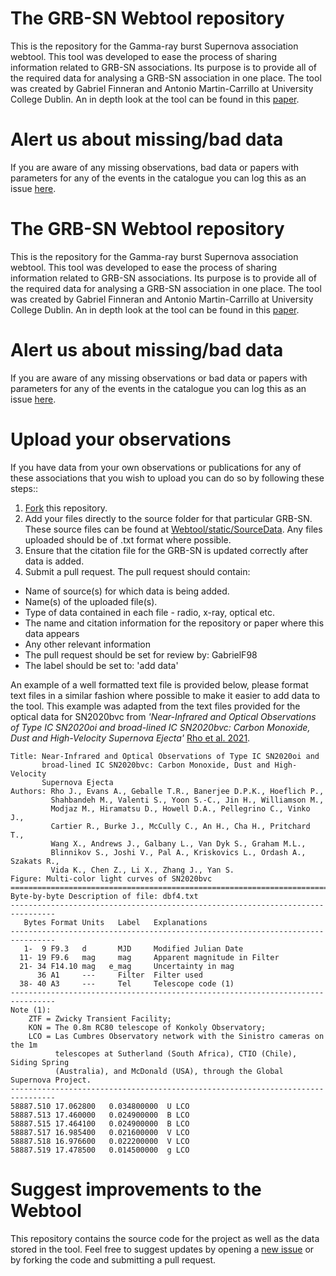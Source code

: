 # The GRB-SN Webtool repository
This is the repository for the Gamma-ray burst Supernova association webtool. This tool was developed to ease the process of sharing information related to GRB-SN associations. Its purpose is to provide all of the required data for analysing a GRB-SN association in one place. The tool was created by Gabriel Finneran and Antonio Martin-Carrillo at University College Dublin. An in depth look at the tool can be found in this [paper]().

# Alert us about missing/bad data
If you are aware of any missing observations, bad data or papers with parameters for any of the events in the catalogue you can log this as an issue [here](https://github.com/GabrielF98/GRBSNWebtool/issues/new?assignees=GabrielF98&labels=add+data&template=alert-us-about-missing-data.md&title=Missing+data+for+%3Cevent+name+here%3E). 

# The GRB-SN Webtool repository
This is the repository for the Gamma-ray burst Supernova association webtool. This tool was developed to ease the process of sharing information related to GRB-SN associations. Its purpose is to provide all of the required data for analysing a GRB-SN association in one place. The tool was created by Gabriel Finneran and Antonio Martin-Carrillo at University College Dublin. An in depth look at the tool can be found in this [paper]().

# Alert us about missing/bad data
If you are aware of any missing observations or bad data or papers with parameters for any of the events in the catalogue you can log this as an issue [here](https://github.com/GabrielF98/GRBSNWebtool/issues/new?assignees=GabrielF98&labels=add+data&template=alert-us-about-missing-data.md&title=Missing+data+for+%3Cevent+name+here%3E). 

# Upload your observations
If you have data from your own observations or publications for any of these associations that you wish to upload you can do so by following these steps::
1. [Fork](https://github.com/GabrielF98/GRBSNWebtool/fork) this repository. 
2. Add your files directly to the source folder for that particular GRB-SN. These source files can be found at [Webtool/static/SourceData](https://github.com/GabrielF98/GRBSNWebtool/tree/master/Webtool/static/SourceData). Any files uploaded should be of .txt format where possible.
3. Ensure that the citation file for the GRB-SN is updated correctly after data is added. 
4. Submit a pull request. The pull request should contain:
 * Name of source(s) for which data is being added.
 * Name(s) of the uploaded file(s). 
 * Type of data contained in each file - radio, x-ray, optical etc. 
 * The name and citation information for the repository or paper where this data appears
 * Any other relevant information
 * The pull request should be set for review by: GabrielF98
 * The label should be set to: 'add data'

An example of a well formatted text file is provided below, please format text files in a similar fashion where possible to make it easier to add data to the tool. This example was adapted from the text files provided for the optical data for SN2020bvc from _'Near-Infrared and Optical Observations of Type IC SN2020oi and broad-lined IC SN2020bvc: Carbon Monoxide, Dust and High-Velocity Supernova Ejecta'_ [Rho et al. 2021](https://ui.adsabs.harvard.edu/abs/2021ApJ...908..232R%2F/abstract).

```
Title: Near-Infrared and Optical Observations of Type IC SN2020oi and 
       broad-lined IC SN2020bvc: Carbon Monoxide, Dust and High-Velocity 
       Supernova Ejecta  
Authors: Rho J., Evans A., Geballe T.R., Banerjee D.P.K., Hoeflich P., 
         Shahbandeh M., Valenti S., Yoon S.-C., Jin H., Williamson M., 
         Modjaz M., Hiramatsu D., Howell D.A., Pellegrino C., Vinko J., 
         Cartier R., Burke J., McCully C., An H., Cha H., Pritchard T., 
         Wang X., Andrews J., Galbany L., Van Dyk S., Graham M.L., 
         Blinnikov S., Joshi V., Pal A., Kriskovics L., Ordash A., Szakats R.,
         Vida K., Chen Z., Li X., Zhang J., Yan S. 
Figure: Multi-color light curves of SN2020bvc
================================================================================
Byte-by-byte Description of file: dbf4.txt
--------------------------------------------------------------------------------
   Bytes Format Units   Label   Explanations
--------------------------------------------------------------------------------
   1-  9 F9.3   d       MJD     Modified Julian Date
  11- 19 F9.6   mag     mag     Apparent magnitude in Filter
  21- 34 F14.10 mag   e_mag     Uncertainty in mag
      36 A1     ---     Filter  Filter used
  38- 40 A3     ---     Tel     Telescope code (1)
--------------------------------------------------------------------------------
Note (1):
    ZTF = Zwicky Transient Facility;
    KON = The 0.8m RC80 telescope of Konkoly Observatory;
    LCO = Las Cumbres Observatory network with the Sinistro cameras on the 1m
          telescopes at Sutherland (South Africa), CTIO (Chile), Siding Spring
          (Australia), and McDonald (USA), through the Global Supernova Project.
--------------------------------------------------------------------------------
58887.510 17.062800   0.034800000  U LCO 
58887.513 17.460000   0.024900000  B LCO 
58887.515 17.464100   0.024900000  B LCO 
58887.517 16.985400   0.021600000  V LCO 
58887.518 16.976600   0.022200000  V LCO 
58887.519 17.478500   0.014500000  g LCO 
```

# Suggest improvements to the Webtool
This repository contains the source code for the project as well as the data stored in the tool. Feel free to suggest updates by opening a [new issue](https://github.com/GabrielF98/GRBSNWebtool/issues/new) or by forking the code and submitting a pull request.

